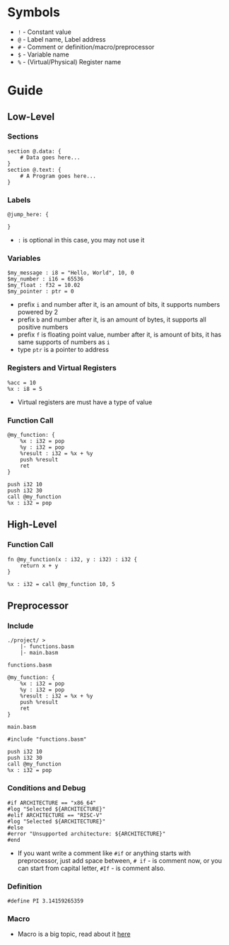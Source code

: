 # Symbols
- `!` - Constant value
- `@` - Label name, Label address
- `#` - Comment or definition/macro/preprocessor
- `$` - Variable name
- `%` - (Virtual/Physical) Register name

# Guide
## Low-Level
### Sections
```basm
section @.data: {
    # Data goes here...
}
section @.text: {
    # A Program goes here...
}
```
### Labels
```basm
@jump_here: {

}
```
- `:` is optional in this case, you may not use it
### Variables
```basm
$my_message : i8 = "Hello, World", 10, 0
$my_number : i16 = 65536
$my_float : f32 = 10.02
$my_pointer : ptr = 0
```
- prefix `i` and number after it, is an amount of bits, it supports numbers powered by 2
- prefix `b` and number after it, is an amount of bytes, it supports all positive numbers
- prefix `f` is floating point value, number after it, is amount of bits, it has same supports of numbers as `i`
- type `ptr` is a pointer to address
### Registers and Virtual Registers
```basm
%acc = 10
%x : i8 = 5
```
- Virtual registers are must have a type of value
### Function Call
```basm
@my_function: {
    %x : i32 = pop
    %y : i32 = pop
    %result : i32 = %x + %y
    push %result
    ret
}

push i32 10
push i32 30
call @my_function
%x : i32 = pop
```

## High-Level
### Function Call
```basm
fn @my_function(x : i32, y : i32) : i32 {
    return x + y
}

%x : i32 = call @my_function 10, 5
```

## Preprocessor
### Include
```
./project/ >
    |- functions.basm
    |- main.basm
```   
`functions.basm`
```basm
@my_function: {
    %x : i32 = pop
    %y : i32 = pop
    %result : i32 = %x + %y
    push %result
    ret
}
```
`main.basm`
```basm
#include "functions.basm"

push i32 10
push i32 30
call @my_function
%x : i32 = pop
```
### Conditions and Debug
```basm
#if ARCHITECTURE == "x86_64"
#log "Selected ${ARCHITECTURE}"
#elif ARCHITECTURE == "RISC-V"
#log "Selected ${ARCHITECTURE}"
#else
#error "Unsupported architecture: ${ARCHITECTURE}"
#end
```
- If you want write a comment like `#if` or anything starts with preprocessor, just add space between, `# if` - is comment now, or you can start from capital letter, `#If` - is comment also.

### Definition
```basm
#define PI 3.14159265359
```

### Macro
- Macro is a big topic, read about it [here](MACRO.md)
